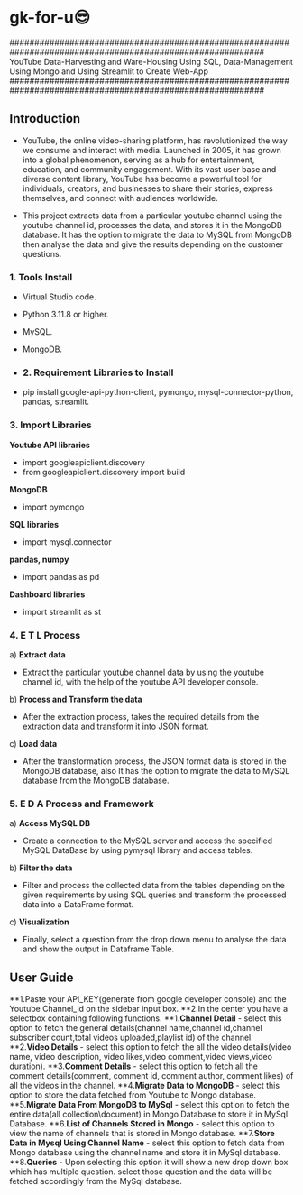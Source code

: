 # gk-for-u😎
###########################################################################################################
YouTube Data-Harvesting and Ware-Housing Using SQL, Data-Management Using Mongo and Using Streamlit to Create Web-App
###########################################################################################################
## Introduction 

* YouTube, the online video-sharing platform, has revolutionized the way we consume and interact with media. Launched in 2005, it has grown into a global phenomenon, serving as a hub for entertainment, education, and community engagement. With its vast user base and diverse content library, YouTube has become a powerful tool for individuals, creators, and businesses to share their stories, express themselves, and connect with audiences worldwide.

* This project extracts data from a particular youtube channel using the youtube channel id, processes the data, and stores it in the MongoDB database. It has the option to migrate the data to MySQL from MongoDB then analyse the data and give the results depending on the customer questions.
### 1. Tools Install
* Virtual Studio code.
* Python 3.11.8 or higher.
* MySQL.
* MongoDB.
  
* ### 2. Requirement Libraries to Install
* pip install google-api-python-client, pymongo, mysql-connector-python, pandas, streamlit.

### 3. Import Libraries
**Youtube API libraries**
* import googleapiclient.discovery
* from googleapiclient.discovery import build

**MongoDB**
* import pymongo

**SQL libraries**
* import mysql.connector

**pandas, numpy**
* import pandas as pd

**Dashboard libraries**
* import streamlit as st

### 4. E T L Process

a) **Extract data**

* Extract the particular youtube channel data by using the youtube channel id, with the help of the youtube API developer console.

b) **Process and Transform the data**

* After the extraction process, takes the required details from the extraction data and transform it into JSON format.

c) **Load  data** 

* After the transformation process, the JSON format data is stored in the MongoDB database, also It has the option to migrate the data to MySQL database from the MongoDB database.

### 5. E D A Process and Framework

a) **Access MySQL DB** 

* Create a connection to the MySQL server and access the specified MySQL DataBase by using pymysql library and access tables.

b) **Filter the data**

* Filter and process the collected data from the tables depending on the given requirements by using SQL queries and transform the processed data into a DataFrame format.

c) **Visualization** 

* Finally, select a question from the drop down menu to analyse the data and show the output in Dataframe Table.


## User Guide
**1.Paste your API_KEY(generate from google developer console) and the Youtube Channel_id on the sidebar input box.
**2.In the center you have a selectbox containing following functions.
    **1.**Channel Detail** - select this option to fetch the general details(channel name,channel id,channel subscriber count,total videos uploaded,playlist id) of the channel.
    **2.**Video Details** - select this option to fetch the all the video details(video name, video description, video likes,video comment,video views,video duration).
    **3.**Comment Details** - select this option to fetch all the comment details(comment, comment id, comment author, comment likes) of all the videos in the channel.
    **4.**Migrate Data to MongoDB** - select this option to store the data fetched from Youtube to Mongo database.
    **5.**Migrate Data From MongoDB to MySql** - select this option to fetch the entire data(all collection\document) in Mongo Database to store it in MySql Database.
    **6.**List of Channels Stored in Mongo** - select this option to view the name of channels that is stored in Mongo database.
    **7.**Store Data in Mysql Using Channel Name** - select this option to fetch data from Mongo database using the channel name and store it in MySql database.
    **8.**Queries** - Upon selecting this option it will show a new drop down box which has multiple question. select those question and the data will be fetched accordingly from the 
                      MySql database.

